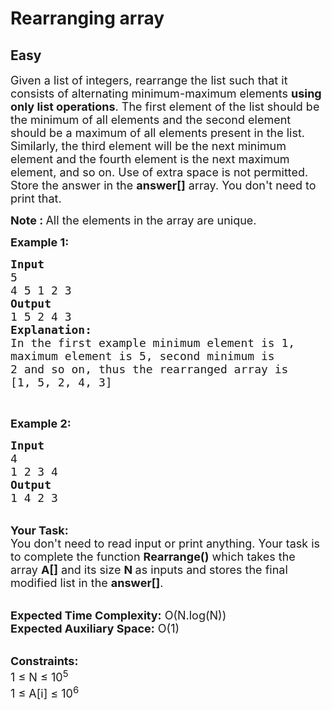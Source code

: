 # Rearranging array
## Easy
<div class="problems_problem_content__Xm_eO"><p><span style="font-size:18px">Given a list of integers, rearrange the list such that it consists of alternating minimum-maximum elements&nbsp;<strong>using only list operations</strong>. The first element of the list should be the minimum&nbsp;of all elements and the second element should be a maximum of all elements present in the list. Similarly, the third element will be the next minimum element and the fourth element is the next maximum element, and so on. Use of extra space is not permitted. Store the answer in the <strong>answer[]</strong> array. You don't need to print that.</span></p>

<p><span style="font-size:18px"><strong>Note : </strong>All the elements in the array are unique.</span></p>

<p><span style="font-size:18px"><strong>Example 1:</strong></span></p>

<pre><span style="font-size:18px"><strong>Input</strong>
5
4 5 1 2 3
<strong>Output</strong>
1 5 2 4 3
</span><strong><span style="font-size:18px">Explanation:</span></strong>
<span style="font-size:18px">In the first example minimum element is 1,
maximum element is 5, second minimum is
2 and so on, thus the rearranged array is
[1, 5, 2, 4, 3]</span></pre>

<p>&nbsp;</p>

<p><span style="font-size:18px"><strong>Example 2:</strong></span></p>

<pre><span style="font-size:18px"><strong>Input</strong>
4
1 2 3 4
<strong>Output</strong>
1 4 2 3 </span></pre>

<p><br>
<span style="font-size:18px"><strong>Your Task:&nbsp;&nbsp;</strong><br>
You don't need to read input or print anything. Your task is to complete the function <strong>Rearrange()</strong>&nbsp;which takes the array <strong>A[]</strong> and its size <strong>N</strong><strong> </strong>as inputs and stores the final modified list in the <strong>answer[]</strong>.</span></p>

<p><br>
<span style="font-size:18px"><strong>Expected Time Complexity:</strong> O(N.log(N))<br>
<strong>Expected Auxiliary Space:</strong> O(1)</span></p>

<p><br>
<span style="font-size:18px"><strong>Constraints:</strong><br>
1 ≤ N ≤ 10<sup>5</sup><br>
1 ≤ A[i] ≤ 10<sup>6</sup></span></p>
</div>